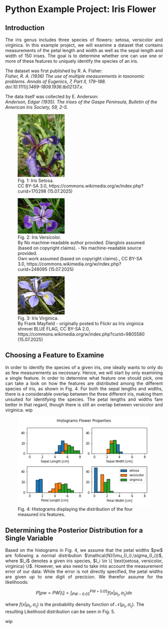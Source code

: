 # Python Example Project: Iris Flower

## Introduction

<p align="justify"> 
The iris genus includes three species of flowers: setosa, versicolor and virginica. In this example project, we will examine a dataset that contains measurements of the petal length and width as well as the sepal length and width of 150 irises. The goal is to determine whether one can use one or more of these features to uniquely identify the species of an iris.
<p align="justify"> 

The dataset was first published by R. A. Fisher:<br />
_Fisher, R. A. (1936) The use of multiple measurements in taxonomic problems. Annals of Eugenics, 7, Part II, 179–188._ <br /> 
_doi:10.1111/j.1469-1809.1936.tb02137.x._ 

The data itself was collected by E. Anderson:<br />
_Anderson, Edgar (1935). The irises of the Gaspe Peninsula, Bulletin of the American Iris Society, 59, 2–5._ 

<figure>
  <img src="/Images/IrisSetosa.jpg" width="150"/>
  <figcaption>
    Fig. 1: Iris Setosa.<br />
    CC BY-SA 3.0, https://commons.wikimedia.org/w/index.php?curid=170298 (15.07.2025)
  </figcaption>
</figure>

<figure>
  <img src="/Images/IrisVersicolor.jpg" width="150"/>
  <figcaption>
    Fig. 2: Iris Versicolor.<br />
    By No machine-readable author provided. Dlanglois assumed (based on copyright claims). - No machine-readable source provided. <br />
    Own work assumed (based on copyright claims)., CC BY-SA 3.0, https://commons.wikimedia.org/w/index.php?curid=248095 (15.07.2025)
  </figcaption>
</figure>

<figure>
  <img src="/Images/IrisVirginica.jpg" width="150"/>
  <figcaption>
    Fig. 3: Iris Virginica.<br />
    By Frank Mayfield - originally posted to Flickr as Iris virginica shrevei BLUE FLAG, CC BY-SA 2.0,<br />
    https://commons.wikimedia.org/w/index.php?curid=9805580 (15.07.2025)
  </figcaption>
</figure>

## Choosing a Feature to Examine

<p align="justify"> 
In order to identify the species of a given iris, one ideally wants to only do as few measurements as necessary. Hence, we will start by only examining a single feature. In order to determine what feature one should pick, one can take a look on how the features are distributed among the different species of iris, as shown in Fig. 4. For both the sepal lengths and widths, there is a considerable overlap between the three different iris, making them unsuited for identifying the species. The petal lengths and widths fare better in that regard, though there is still an overlap between versicolor and virginica.
wip
</p>

<figure>
  <img src="/Images/01IrisHistograms.png" width="500"/>
  <figcaption>
    Fig. 4: Histograms displaying the distribution of the four measured iris features.
  </figcaption>
</figure>

## Determining the Posterior Distribution for a Single Variable

<p align="justify"> 
Based on the histograms in Fig. 4, we assume that the petal widths $pw$ are following a normal distribution $\mathcal{N}(\mu_{I_i},\sigma_{I_i})$, where $I_i$ denotes a given iris species, $I_i \in \{ \text{setosa, versicolor, virginica} \}$. However, we also need to take into account the measurement error of our data: While the error is not directly specified, the petal widths are given up to one digit of precicion. We therefor assume for the likelihoods:

$$ P[ pw = PW | I_i ] = \int_{PW-0.05}^{PW+0.05} f(x|\mu_{I_i},\sigma_{I_i}) dx $$

where $f(x|\mu_{I_i},\sigma_{I_i})$ is the probability density function of $\mathcal{N}(\mu_{I_i},\sigma_{I_i})$. The resulting Likelihood distribution can be seen in Fig. 5.
  
</p>

wip

